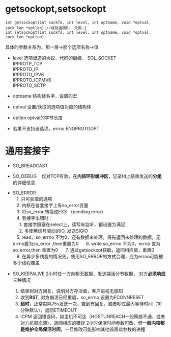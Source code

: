 getsockopt,setsockopt
=====================
```
int getsockopt(int sockfd, int level, int optname, void *optval, sock_len *optlen);//成功返回0， 失败-1
int setsockopt(int sockfd, int level, int optname, void *optval, sock_len *optlen)

```
具体的参数关系为，那一层->那个选项名称->值

- level 选项塑造的协议、代码的层级，
  SOL_SOCKET  
  IPPROTP_TCP  
  IPPROTO_IP  
  IPPROTO_IPV6  
  IPPROTO_ICPMV6  
  IPPROTO_SCTP
  
- optname 结构体名字，设置的宏
- optval 设置/获取的选项值对应的结构体
- optlen optval的字节长度
- 若果不支持该选项，errno ENOPROTOOPT

通用套接字
=========
- SO_BREADCAST
- SO_DEBUG
    仅对TCP有效，在**内核环形缓冲区**，记录fd上结束发送的**分组**的详细信息
- SO_ERROR  
    1. 只可获取的选项  
    2. 内核在各套接字上有so_error变量  
    3. 将so_error 转换成EXX （pending error）  
    4. 套接字出错时：  
      1. 套接字阻塞在select上，读写有监听，都设置为满足  
      2. 多使用信号驱动的IO, 发送SIGIO  
    5. read，so_errno 不为0，还有数据未处理，将先返回未处理的数据，无 errno置为so_error ,then重置为0  
    6. write so_errno 不为0，errno 置为 so_error,then 重置为0  
    7. 通过getsockopt获取，返回相应值，重置0  
    8. 在异步多线程的情况先，使用SO_ERROR的方式合理，应为errno可能被多个线程覆盖 
    
   
 - SO_KEEPALIVE
 2小时任一方向都无数据，发送探活分节数据， 对方**必须响应**  
 三种情况
    1. 结束到对方回复，说明对方存活着，客户进程无感知
    2. 收到**RST**, 对方崩溃已经重启，so_errno 设置为ECONNRESET
    3. **超时**，正常每隔75s发送一次，直到有回复，或者吵过最大等待时间（10分钟默认），返回ETIMEOUT
    4. ICPM 返回错误码，如主机不可达（HOSTUNREACH一般网络不通，或者对方机器崩溃），返回相应的错误
2小时保活时间参数可改，但**一般内核都是维护全局保活时间**，一旦修改可能影响其他设置此参数的进程

    
    
